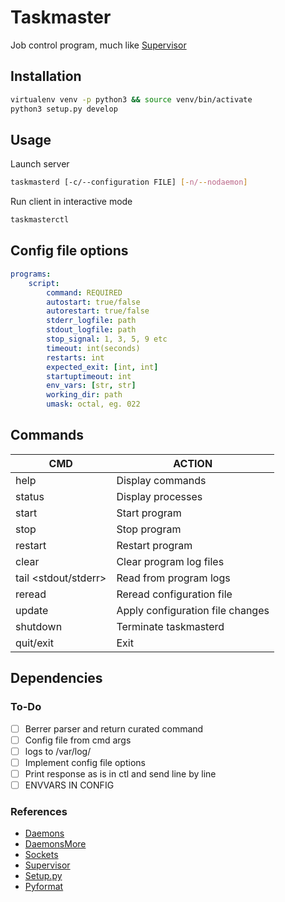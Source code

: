 # Taskmaster
Job control program, much like [Supervisor](http://supervisord.org/)

## Installation
```sh
virtualenv venv -p python3 && source venv/bin/activate
python3 setup.py develop
```

## Usage

Launch server
```sh
taskmasterd [-c/--configuration FILE] [-n/--nodaemon]
```

Run client in interactive mode
```sh
taskmasterctl
```

## Config file options
```yaml
programs:
    script:
        command: REQUIRED
        autostart: true/false
        autorestart: true/false
        stderr_logfile: path
        stdout_logfile: path
        stop_signal: 1, 3, 5, 9 etc
        timeout: int(seconds)
        restarts: int
        expected_exit: [int, int]
        startuptimeout: int
        env_vars: [str, str]
        working_dir: path
        umask: octal, eg. 022
```

## Commands
| CMD | ACTION |
|---------|---------|
| help | Display commands |
| status | Display processes |
| start <name> | Start program |
| stop <name> | Stop program |
| restart <name> | Restart program |
| clear <name> | Clear program log files |
| tail <name> <stdout/stderr> <n> | Read from program logs |
| reread | Reread configuration file |
| update | Apply configuration file changes |
| shutdown | Terminate taskmasterd |
| quit/exit | Exit |

## Dependencies

### To-Do
- [ ] Berrer parser and return curated command
- [ ] Config file from cmd args
- [ ] logs to /var/log/
- [ ] Implement config file options
- [ ] Print response as is in ctl and send line by line
- [ ] ENVVARS IN CONFIG

### References
- [Daemons](https://en.wikipedia.org/wiki/Daemon_(computing))
- [DaemonsMore](http://www.cems.uwe.ac.uk/~irjohnso/coursenotes/lrc/system/daemons/d3.htm)
- [Sockets](https://pymotw.com/2/socket/tcp.html)
- [Supervisor](https://www.digitalocean.com/community/tutorials/how-to-install-and-manage-supervisor-on-ubuntu-and-debian-vps)
- [Setup.py](https://amir.rachum.com/blog/2017/07/28/python-entry-points/)
- [Pyformat](https://pyformat.info/)
